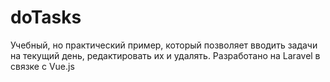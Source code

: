 # doTasks

Учебный, но практический пример, который позволяет вводить задачи на текущий день, редактировать их и удалять. Разработано на Laravel в связке с Vue.js
